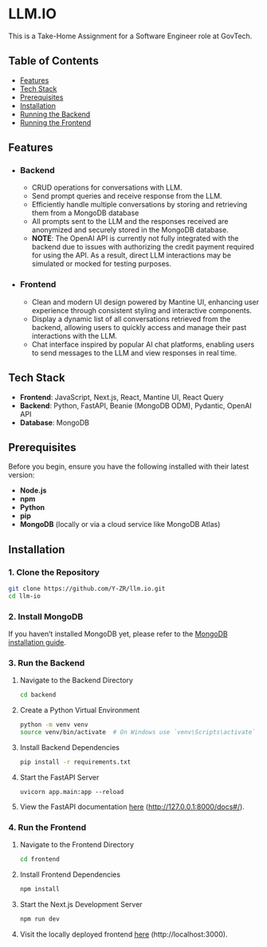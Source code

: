 # LLM.IO

This is a Take-Home Assignment for a Software Engineer role at GovTech.

## Table of Contents

- [Features](#features)
- [Tech Stack](#tech-stack)
- [Prerequisites](#prerequisites)
- [Installation](#installation)
- [Running the Backend](#running-the-backend)
- [Running the Frontend](#running-the-frontend)

## Features

- ### Backend

  - CRUD operations for conversations with LLM.
  - Send prompt queries and receive response from the LLM.
  - Efficiently handle multiple conversations by storing and retrieving them from a MongoDB database
  - All prompts sent to the LLM and the responses received are anonymized and securely stored in the MongoDB database.
  - **NOTE**: The OpenAI API is currently not fully integrated with the backend due to issues with authorizing the credit payment required for using the API. As a result, direct LLM interactions may be simulated or mocked for testing purposes.

- ### Frontend

  - Clean and modern UI design powered by Mantine UI, enhancing user experience through consistent styling and interactive components.
  - Display a dynamic list of all conversations retrieved from the backend, allowing users to quickly access and manage their past interactions with the LLM.
  - Chat interface inspired by popular AI chat platforms, enabling users to send messages to the LLM and view responses in real time.

## Tech Stack

- **Frontend**: JavaScript, Next.js, React, Mantine UI, React Query
- **Backend**: Python, FastAPI, Beanie (MongoDB ODM), Pydantic, OpenAI API
- **Database**: MongoDB

## Prerequisites

Before you begin, ensure you have the following installed with their latest version:

- **Node.js**
- **npm**
- **Python**
- **pip**
- **MongoDB** (locally or via a cloud service like MongoDB Atlas)

## Installation

### 1. Clone the Repository

```bash
git clone https://github.com/Y-ZR/llm.io.git
cd llm-io
```

### 2. Install MongoDB

If you haven’t installed MongoDB yet, please refer to the [MongoDB installation guide](https://www.mongodb.com/docs/manual/installation/).

### 3. Run the Backend

1.  Navigate to the Backend Directory

    ```bash
    cd backend
    ```

2.  Create a Python Virtual Environment

    ```bash
    python -m venv venv
    source venv/bin/activate  # On Windows use `venv\Scripts\activate`
    ```

3.  Install Backend Dependencies

    ```bash
    pip install -r requirements.txt

    ```

4.  Start the FastAPI Server

    ```
    uvicorn app.main:app --reload
    ```

5.  View the FastAPI documentation [here](http://127.0.0.1:8000/docs#/) (http://127.0.0.1:8000/docs#/).

### 4. Run the Frontend

1.  Navigate to the Frontend Directory

    ```bash
    cd frontend
    ```

2.  Install Frontend Dependencies

    ```bash
    npm install
    ```

3.  Start the Next.js Development Server

    ```bash
    npm run dev
    ```

4.  Visit the locally deployed frontend [here](http://localhost:3000) (http://localhost:3000).